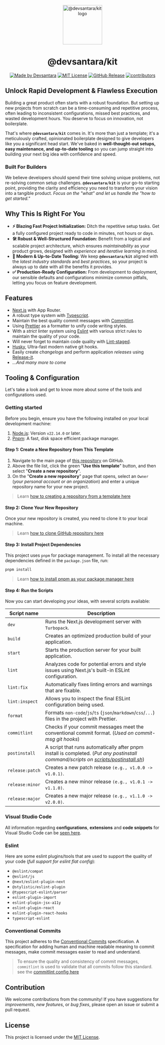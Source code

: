 <div align="center">
  <picture>
    <source media="(prefers-color-scheme: dark)" srcset="https://assets.devsantara.com/kit/logo-dark.png">
    <img alt="@devsantara/kit logo" src="https://assets.devsantara.com/kit/logo-light.png" height="128">
  </picture>
  <h1>@devsantara/kit</h1>
  <a href="https://github.com/devsantara"><img alt="Made by Devsantara" src="https://img.shields.io/badge/Made_By-Devsantara-0F172A.svg?style=for-the-badge&labelColor=000000"></a>
  <a href="./LICENSE"><img alt="MIT License" src="https://img.shields.io/github/license/devsantara/kit?style=for-the-badge&labelColor=000000"></a>
  <a href="https://github.com/devsantara/kit/releases"><img alt="GitHub Release" src="https://img.shields.io/github/v/release/devsantara/kit?display_name=release&style=for-the-badge&labelColor=000000"></a>
  <a href="https://github.com/devsantara/kit/graphs/contributors"><img alt="contributors" src="https://img.shields.io/github/contributors/devsantara/kit?style=for-the-badge&labelColor=000000"></a>
</div>

## Unlock Rapid Development & Flawless Execution

Building a great product often starts with a robust foundation. But setting up new projects from scratch can be a time-consuming and repetitive process, often leading to inconsistent configurations, missed best practices, and wasted development hours. You deserve to focus on innovation, not boilerplate.

That's where **`@devsantara/kit`** comes in. It's more than just a template; it's a meticulously crafted, opinionated boilerplate designed to give developers like you a significant head start. We've baked in **well-thought-out setups, easy maintenance, and up-to-date tooling** so you can jump straight into building your next big idea with confidence and speed.

### Built For Builders

We believe developers should spend their time solving unique problems, not re-solving common setup challenges. **`@devsantara/kit`** is your go-to starting point, providing the clarity and efficiency you need to transform your vision into a tangible product. _Focus on the "what" and let us handle the "how to get started."_

## Why This Is Right For You

- **⚡️ Blazing Fast Project Initialization:** Ditch the repetitive setup tasks. Get a fully configured project ready to code in minutes, not hours or days.
- **🛠️ Robust & Well-Structured Foundation:** Benefit from a logical and scalable project architecture, which ensures _maintainability_ as your product grows, designed with _experience_ and _iterative learning_ in mind.
- **🚀 Modern & Up-to-Date Tooling:** We keep **`@devsantara/kit`** aligned with the _latest industry standards_ and _best practices_, so your project is always up to date with all the benefits it provides.
- **✅ Production-Ready Configuration:** From development to deployment, our sensible defaults and configurations minimize common pitfalls, letting you focus on feature development.

## Features

- [Next.js](https://nextjs.org) with App Router.
- A robust type system with [Typescript](https://www.typescriptlang.org).
- Maintain the best quality commit messages with [Commitlint](https://commitlint.js.org).
- Using [Prettier](https://prettier.io) as a formatter to unify code writing styles.
- With a _strict_ linter system using [Eslint](https://eslint.org) with various strict rules to maintain the quality of your code.
- Will never forget to maintain code quality with [Lint-staged](https://github.com/lint-staged/lint-staged).
- [Husky](https://typicode.github.io/husky), Ultra-fast modern native git hooks.
- Easily create _changelogs_ and perform application _releases_ using [Release-it](https://github.com/release-it/release-it).
- _...And many more to come_

## Tooling & Configuration

Let's take a look and get to know more about some of the tools and configurations used.

### Getting started

Before you begin, ensure you have the following installed on your local development machine:

1. [Node.js](https://nodejs.org): Version `v22.14.0` or later.
2. [Pnpm](https://pnpm.io/): A fast, disk space efficient package manager.

#### Step 1: Create a New Repository from This Template

1. Navigate to the main page of [this repository](https://github.com/devsantara/kit) on GitHub.
2. Above the file list, click the green "**Use this template**" button, and then select "**Create a new repository**".
3. On the "**Create a new repository**" page that opens, select an `Owner` (_your personal account or an organization_) and enter a unique repository name for your new project.

> Learn [how to creating a repository from a template here](https://docs.github.com/en/repositories/creating-and-managing-repositories/creating-a-repository-from-a-template)

#### Step 2: Clone Your New Repository

Once your new repository is created, you need to clone it to your local machine.

> Learn [how to clone GitHub repository here](https://docs.github.com/en/repositories/creating-and-managing-repositories/cloning-a-repository)

#### Step 3: Install Project Dependencies

This project uses `pnpm` for package management. To install all the necessary dependencies defined in the `package.json` file, run:

```bash
pnpm install
```

> Learn [how to install pnpm as your package manager here](https://pnpm.io/installation)

#### Step 4: Run the Scripts

Now you can start developing your ideas, with several scripts available:

| Script name     | Description                                                                                                                                                     |
| --------------- | --------------------------------------------------------------------------------------------------------------------------------------------------------------- |
| `dev`           | Runs the Next.js development server with `Turbopack`.                                                                                                           |
| `build`         | Creates an optimized production build of your application.                                                                                                      |
| `start`         | Starts the production server for your built application.                                                                                                        |
| `lint`          | Analyzes code for potential errors and style issues using Next.js's built-in ESLint configuration.                                                              |
| `lint:fix`      | Automatically fixes linting errors and warnings that are fixable.                                                                                               |
| `lint:inspect`  | Allows you to inspect the final ESLint configuration being used.                                                                                                |
| `format`        | Formats `non-code`/`js`/`ts` (`json`/`markdown`/`css`/`...`) files in the project with Prettier.                                                                |
| `commitlint`    | Checks if your commit messages meet the conventional commit format. (_Used on commit-msg git hooks_)                                                            |
| `postinstall`   | A script that runs automatically after pnpm install is completed. (_Put any postinstall command/scripts on [scripts/postinstall.sh](./scripts/postinstall.sh)_) |
| `release:patch` | Creates a new patch release `(e.g., v1.0.0 -> v1.0.1)`.                                                                                                         |
| `release:minor` | Creates a new minor release `(e.g., v1.0.1 -> v1.1.0)`.                                                                                                         |
| `release:major` | Creates a new major release `(e.g., v1.1.0 -> v2.0.0)`.                                                                                                         |

### Visual Studio Code

All information regarding **configurations**, **extensions** and **code snippets** for Visual Studio Code can be [seen here](./.vscode/README.md).

### Eslint

Here are some eslint plugins/tools that are used to support the quality of your code (_full support for eslint flat config_):

- `@eslint/compat`
- `@eslint/js`
- `@next/eslint-plugin-next`
- `@stylistic/eslint-plugin`
- `@typescript-eslint/parser`
- `eslint-plugin-import`
- `eslint-plugin-jsx-a11y`
- `eslint-plugin-react`
- `eslint-plugin-react-hooks`
- `typescript-eslint`

### Conventional Commits

This project adheres to the [Conventional Commits](https://www.conventionalcommits.org) specification. A specification for adding human and machine readable meaning to commit messages, make commit messages easier to read and understand.

> To ensure the quality and consistency of commit messages, `commitlint` is used to validate that all commits follow this standard. see the [commitlint config here](./commitlint.config.ts)

## Contribution

We welcome contributions from the community! If you have suggestions for _improvements_, _new features_, or _bug fixes_, please open an issue or submit a pull request.

## License

This project is licensed under the [MIT License](./LICENSE).
